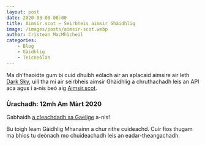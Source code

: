 ```yaml
---
layout: post
date: 2020-03-08 08:00
title: Aimsir.scot – Seirbheis aimsir Ghàidhlig
image: /images/posts/aimsir-scot.webp
author: Crìstean MacMhìcheil
categories:
    - Blog
    - Gàidhlig
    - Teicneòlas
---
```


Ma dh’fhaoidte gum bi cuid dhuibh eòlach air an aplacaid aimsire air leth [Dark Sky](https://darksky.net/), uill tha mi air seirbheis aimsir Ghàidhlig a chruthachadh leis an API aca agus i a‑nis beò aig [Aimsir.scot](https://aimsir.scot/).

### Ùrachadh: 12mh Am Màrt 2020

Gabhaidh [a cleachdadh sa Gaelige](https://aimsir.scot/gaeilge/) a-nis!

Bu toigh leam Gàidhlig Mhanainn a chur rithe cuideachd. Cuir fios thugam ma bhios tu deònach mo chuideachadh leis an eadar-theangachadh.
